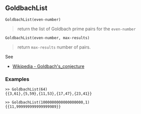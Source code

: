 ## GoldbachList

```
GoldbachList(even-number)
```

> return the list of Goldbach prime pairs for the `even-number`

```
GoldbachList(even-number, max-results)
```

> return `max-results` number of pairs. 

See
* [Wikipedia - Goldbach's_conjecture](https://en.wikipedia.org/wiki/Goldbach%27s_conjecture) 
 
### Examples

``` 
>> GoldbachList(64)
{{3,61},{5,59},{11,53},{17,47},{23,41}} 

>> GoldbachList(1000000000000000000,1)
{{11,999999999999999989}}
```
